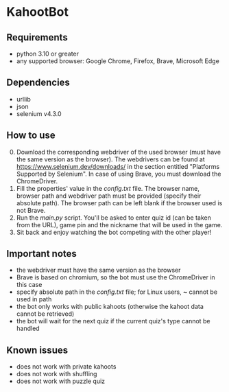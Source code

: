 # KahootBot

## Requirements
- python 3.10 or greater
- any supported browser: Google Chrome, Firefox, Brave, Microsoft Edge

## Dependencies
- urllib
- json
- selenium v4.3.0

## How to use
0. Download the corresponding webdriver of the used browser (must have the same version as 
the browser). The webdrivers can be found at https://www.selenium.dev/downloads/ in the 
section entitled "Platforms Supported by Selenium". In case of using Brave, you must download 
the ChromeDriver.
1. Fill the properties' value in the _config.txt_ file. The browser name, browser path and 
webdriver path must be provided (specify their absolute path). The browser path can be left 
blank if the browser used is not Brave.
2. Run the _main.py_ script. You'll be asked to enter quiz id (can be taken from the URL), 
game pin and the nickname that will be used in the game.
3. Sit back and enjoy watching the bot competing with the other player!

## Important notes
- the webdriver must have the same version as the browser
- Brave is based on chromium, so the bot must use the ChromeDriver in this case
- specify absolute path in the _config.txt_ file; for Linux users, __~__ cannot be used in path
- the bot only works with public kahoots (otherwise the kahoot data cannot be retrieved)
- the bot will wait for the next quiz if the current quiz's type cannot be handled

## Known issues
- does not work with private kahoots
- does not work with shuffling
- does not work with puzzle quiz
